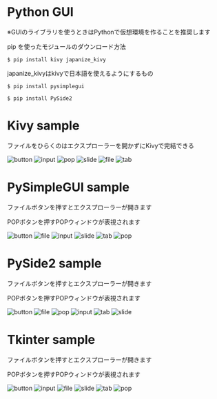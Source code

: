 # Python GUI

※GUIのライブラリを使うときはPythonで仮想環境を作ることを推奨します

pip を使ったモジュールのダウンロード方法

```Kivy
$ pip install kivy japanize_kivy
```

japanize_kivyはkivyで日本語を使えるようにするもの

```PySimpleGUI
$ pip install pysimplegui
```

```PySide2
$ pip install PySide2
```
# Kivy sample
ファイルをひらくのはエクスプローラーを開かずにKivyで完結できる

![button](https://user-images.githubusercontent.com/69783019/111445540-d83ce380-874e-11eb-9eaa-c34bfdd5bbc1.png)
![input](https://user-images.githubusercontent.com/69783019/111446308-9b252100-874f-11eb-8ada-386d3907fbf9.gif)
![pop](https://user-images.githubusercontent.com/69783019/111446550-dfb0bc80-874f-11eb-88fe-262e82a600ef.gif)
![slide](https://user-images.githubusercontent.com/69783019/111446935-46ce7100-8750-11eb-9408-3c143a26c90f.gif)
![file](https://user-images.githubusercontent.com/69783019/111447412-c2302280-8750-11eb-99bf-4abfeedd4c1f.gif)
![tab](https://user-images.githubusercontent.com/69783019/111447133-7a110000-8750-11eb-94ad-79f58f65d993.gif)

# PySimpleGUI sample
ファイルボタンを押すとエクスプローラーが開きます

POPボタンを押すPOPウィンドウが表視されます

![button](https://user-images.githubusercontent.com/69783019/111448694-066ff280-8752-11eb-97fd-46e6bf50c5f3.png)
![file](https://user-images.githubusercontent.com/69783019/111448761-14257800-8752-11eb-9247-0a4996a45b48.png)
![input](https://user-images.githubusercontent.com/69783019/111448983-4d5de800-8752-11eb-891a-92d39b95e5a6.gif)
![slide](https://user-images.githubusercontent.com/69783019/111449392-b2194280-8752-11eb-90c4-c2e031786db1.gif)
![tab](https://user-images.githubusercontent.com/69783019/111449363-ac236180-8752-11eb-8c63-abdac8fc5ef7.png)
![pop](https://user-images.githubusercontent.com/69783019/111449307-9f9f0900-8752-11eb-8801-a049e833f68c.png)

# PySide2 sample
ファイルボタンを押すとエクスプローラーが開きます

POPボタンを押すPOPウィンドウが表視されます

![button](https://user-images.githubusercontent.com/69783019/111450032-51d6d080-8753-11eb-8c28-8a4a683e0136.png)
![file](https://user-images.githubusercontent.com/69783019/111450066-5a2f0b80-8753-11eb-9670-592c244fbcc5.png)
![pop](https://user-images.githubusercontent.com/69783019/111450230-89457d00-8753-11eb-867f-a5f4c34cc2ab.png)
![input](https://user-images.githubusercontent.com/69783019/111450299-995d5c80-8753-11eb-903e-f78fe13759e9.gif)
![tab](https://user-images.githubusercontent.com/69783019/111450464-c14cc000-8753-11eb-8678-8133c1518521.png)
![slide](https://user-images.githubusercontent.com/69783019/111450719-053fc500-8754-11eb-9eb8-e976f8606799.gif)

# Tkinter sample
ファイルボタンを押すとエクスプローラーが開きます

POPボタンを押すPOPウィンドウが表視されます

![button](https://user-images.githubusercontent.com/69783019/111071112-f8cf2880-8517-11eb-9f08-394263a4ced9.png)
![input](https://user-images.githubusercontent.com/69783019/111071344-0cc75a00-8519-11eb-896d-f9d6ab0410a0.gif)
![file](https://user-images.githubusercontent.com/69783019/111071181-451a6880-8518-11eb-88f5-6d2c1f0a3c2d.png)
![slide](https://user-images.githubusercontent.com/69783019/111071296-dd185200-8518-11eb-8ccf-9ec40a252f84.png)
![tab](https://user-images.githubusercontent.com/69783019/111071311-e99caa80-8518-11eb-8eaf-cbf1d10bbbd5.png)
![pop](https://user-images.githubusercontent.com/69783019/111071284-ce319f80-8518-11eb-8763-4277fd09245b.png)
